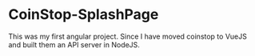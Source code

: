 # CoinStop-SplashPage
This was my first angular project. Since I have moved coinstop to VueJS and built them an API server in NodeJS.
